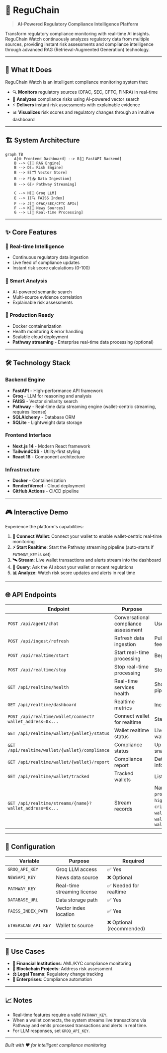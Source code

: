 # 🔗 ReguChain

> **AI-Powered Regulatory Compliance Intelligence Platform**

Transform regulatory compliance monitoring with real-time AI insights. ReguChain Watch continuously analyzes regulatory data from multiple sources, providing instant risk assessments and compliance intelligence through advanced RAG (Retrieval-Augmented Generation) technology.

---

## 🎯 **What It Does**

ReguChain Watch is an intelligent compliance monitoring system that:

- 🔍 **Monitors** regulatory sources (OFAC, SEC, CFTC, FINRA) in real-time
- 🧠 **Analyzes** compliance risks using AI-powered vector search
- ⚡ **Delivers** instant risk assessments with explainable evidence
- 📊 **Visualizes** risk scores and regulatory changes through an intuitive dashboard

---

## 🏗️ **System Architecture**

```mermaid
graph TB
    A[🌐 Frontend Dashboard] --> B[🔌 FastAPI Backend]
    B --> C[🤖 RAG Engine]
    B --> D[⚠️ Risk Engine]
    B --> E[🗂️ Vector Store]
    B --> F[📥 Data Ingestion]
    B --> G[⚡ Pathway Streaming]
    
    C --> H[🧠 Groq LLM]
    E --> I[🔍 FAISS Index]
    F --> J[📡 OFAC/SEC/CFTC APIs]
    F --> K[📰 News Sources]
    G --> L[🔄 Real-time Processing]
```

---

## ✨ **Core Features**

### 🔄 **Real-time Intelligence**
- Continuous regulatory data ingestion
- Live feed of compliance updates
- Instant risk score calculations (0-100)

### 🎯 **Smart Analysis**
- AI-powered semantic search
- Multi-source evidence correlation
- Explainable risk assessments

### 🚀 **Production Ready**
- Docker containerization
- Health monitoring & error handling
- Scalable cloud deployment
- **Pathway streaming** - Enterprise real-time data processing (optional)

---

## 🛠️ **Technology Stack**

### **Backend Engine**
- **FastAPI** - High-performance API framework
- **Groq** - LLM for reasoning and analysis
- **FAISS** - Vector similarity search
- **Pathway** - Real-time data streaming engine (wallet-centric streaming, requires license)
- **SQLAlchemy** - Database ORM
- **SQLite** - Lightweight data storage

### **Frontend Interface**
- **Next.js 14** - Modern React framework
- **TailwindCSS** - Utility-first styling
- **React 18** - Component architecture

### **Infrastructure**
- **Docker** - Containerization
- **Render/Vercel** - Cloud deployment
- **GitHub Actions** - CI/CD pipeline

---

## 🎮 **Interactive Demo**

Experience the platform's capabilities:

1. **🔗 Connect Wallet**: Connect your wallet to enable wallet-centric real-time monitoring
2. **⚡ Start Realtime**: Start the Pathway streaming pipeline (auto-starts if `PATHWAY_KEY` is set)
3. **🛰️ Stream**: Live wallet transactions and alerts stream into the dashboard
4. **🤖 Query**: Ask the AI about your wallet or recent regulations
5. **📊 Analyze**: Watch risk score updates and alerts in real time

---

## 🌐 **API Endpoints**

| Endpoint | Purpose | Notes |
|----------|---------|-------|
| `POST /api/agent/chat` | Conversational compliance assessment | Uses Groq LLM |
| `POST /api/ingest/refresh` | Refresh data ingestion | Pull latest news/regulatory feeds |
| `POST /api/realtime/start` | Start real-time processing | Begins Pathway streaming |
| `POST /api/realtime/stop` | Stop real-time processing | Stops Pathway streaming |
| `GET /api/realtime/health` | Real-time services health | Shows connected wallets and pipeline status |
| `GET /api/realtime/dashboard` | Realtime metrics | Includes wallet tx/alert counters |
| `POST /api/realtime/wallet/connect?wallet_address=0x...` | Connect wallet for realtime | Starts wallet monitoring |
| `GET /api/realtime/wallet/{wallet}/status` | Wallet realtime status | Live status for the connected wallet |
| `GET /api/realtime/wallet/{wallet}/compliance` | Compliance status | Up-to-date compliance snapshot |
| `GET /api/realtime/wallet/{wallet}/report` | Compliance report | Detailed report with verification info |
| `GET /api/realtime/wallet/tracked` | Tracked wallets | List wallets under monitoring |
| `GET /api/realtime/streams/{name}?wallet_address=0x...` | Stream records | Names: `realtime_news`, `processed_news`, `high_priority_news`, `critical_alerts`, `wallet_transactions`, `wallet_transactions_processed`, `wallet_alerts` |

---

## 🔧 **Configuration**

| Variable | Purpose | Required |
|----------|---------|----------|
| `GROQ_API_KEY` | Groq LLM access | ✅ Yes |
| `NEWSAPI_KEY` | News data source | ❌ Optional |
| `PATHWAY_KEY` | Real-time streaming license | ✅ Needed for realtime |
| `DATABASE_URL` | Data storage path | ✅ Yes |
| `FAISS_INDEX_PATH` | Vector index location | ✅ Yes |
| `ETHERSCAN_API_KEY` | Wallet tx source | ❌ Optional (recommended) |

---

## 🎯 **Use Cases**

- **🏦 Financial Institutions**: AML/KYC compliance monitoring
- **🔗 Blockchain Projects**: Address risk assessment
- **⚖️ Legal Teams**: Regulatory change tracking
- **🏢 Enterprises**: Compliance automation

---

## 📈 **Notes**

- Real-time features require a valid `PATHWAY_KEY`.
- When a wallet connects, the system streams live transactions via Pathway and emits processed transactions and alerts in real time.
- For LLM responses, set `GROQ_API_KEY`.

---

*Built with ❤️ for intelligent compliance monitoring*
